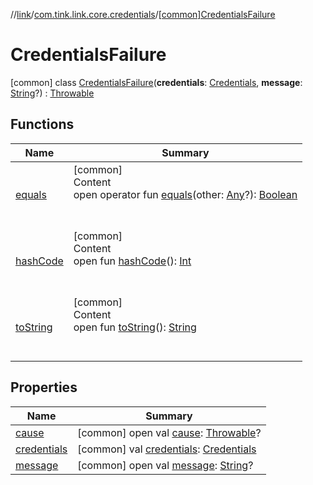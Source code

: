 //[link](../../index.md)/[com.tink.link.core.credentials](../index.md)/[[common]CredentialsFailure](index.md)



# CredentialsFailure  
 [common] class [CredentialsFailure](index.md)(**credentials**: [Credentials](../../com.tink.model.credentials/[common]-credentials/index.md), **message**: [String](https://kotlinlang.org/api/latest/jvm/stdlib/kotlin/-string/index.html)?) : [Throwable](https://kotlinlang.org/api/latest/jvm/stdlib/kotlin/-throwable/index.html)   


## Functions  
  
|  Name|  Summary| 
|---|---|
| <a name="kotlin/Any/equals/#kotlin.Any?/PointingToDeclaration/"></a>[equals](../../com.tink.service.user/[common]-user-profile-service-impl/index.md#%5Bkotlin%2FAny%2Fequals%2F%23kotlin.Any%3F%2FPointingToDeclaration%2F%5D%2FFunctions%2F1135467963)| <a name="kotlin/Any/equals/#kotlin.Any?/PointingToDeclaration/"></a>[common]  <br>Content  <br>open operator fun [equals](../../com.tink.service.user/[common]-user-profile-service-impl/index.md#%5Bkotlin%2FAny%2Fequals%2F%23kotlin.Any%3F%2FPointingToDeclaration%2F%5D%2FFunctions%2F1135467963)(other: [Any](https://kotlinlang.org/api/latest/jvm/stdlib/kotlin/-any/index.html)?): [Boolean](https://kotlinlang.org/api/latest/jvm/stdlib/kotlin/-boolean/index.html)  <br><br><br>
| <a name="kotlin/Any/hashCode/#/PointingToDeclaration/"></a>[hashCode](../../com.tink.service.user/[common]-user-profile-service-impl/index.md#%5Bkotlin%2FAny%2FhashCode%2F%23%2FPointingToDeclaration%2F%5D%2FFunctions%2F1135467963)| <a name="kotlin/Any/hashCode/#/PointingToDeclaration/"></a>[common]  <br>Content  <br>open fun [hashCode](../../com.tink.service.user/[common]-user-profile-service-impl/index.md#%5Bkotlin%2FAny%2FhashCode%2F%23%2FPointingToDeclaration%2F%5D%2FFunctions%2F1135467963)(): [Int](https://kotlinlang.org/api/latest/jvm/stdlib/kotlin/-int/index.html)  <br><br><br>
| <a name="kotlin/Any/toString/#/PointingToDeclaration/"></a>[toString](../../com.tink.service.user/[common]-user-profile-service-impl/index.md#%5Bkotlin%2FAny%2FtoString%2F%23%2FPointingToDeclaration%2F%5D%2FFunctions%2F1135467963)| <a name="kotlin/Any/toString/#/PointingToDeclaration/"></a>[common]  <br>Content  <br>open fun [toString](../../com.tink.service.user/[common]-user-profile-service-impl/index.md#%5Bkotlin%2FAny%2FtoString%2F%23%2FPointingToDeclaration%2F%5D%2FFunctions%2F1135467963)(): [String](https://kotlinlang.org/api/latest/jvm/stdlib/kotlin/-string/index.html)  <br><br><br>


## Properties  
  
|  Name|  Summary| 
|---|---|
| <a name="com.tink.link.core.credentials/CredentialsFailure/cause/#/PointingToDeclaration/"></a>[cause](index.md#%5Bcom.tink.link.core.credentials%2FCredentialsFailure%2Fcause%2F%23%2FPointingToDeclaration%2F%5D%2FProperties%2F1135467963)| <a name="com.tink.link.core.credentials/CredentialsFailure/cause/#/PointingToDeclaration/"></a> [common] open val [cause](index.md#%5Bcom.tink.link.core.credentials%2FCredentialsFailure%2Fcause%2F%23%2FPointingToDeclaration%2F%5D%2FProperties%2F1135467963): [Throwable](https://kotlinlang.org/api/latest/jvm/stdlib/kotlin/-throwable/index.html)?   <br>
| <a name="com.tink.link.core.credentials/CredentialsFailure/credentials/#/PointingToDeclaration/"></a>[credentials](credentials.md)| <a name="com.tink.link.core.credentials/CredentialsFailure/credentials/#/PointingToDeclaration/"></a> [common] val [credentials](credentials.md): [Credentials](../../com.tink.model.credentials/[common]-credentials/index.md)   <br>
| <a name="com.tink.link.core.credentials/CredentialsFailure/message/#/PointingToDeclaration/"></a>[message](index.md#%5Bcom.tink.link.core.credentials%2FCredentialsFailure%2Fmessage%2F%23%2FPointingToDeclaration%2F%5D%2FProperties%2F1135467963)| <a name="com.tink.link.core.credentials/CredentialsFailure/message/#/PointingToDeclaration/"></a> [common] open val [message](index.md#%5Bcom.tink.link.core.credentials%2FCredentialsFailure%2Fmessage%2F%23%2FPointingToDeclaration%2F%5D%2FProperties%2F1135467963): [String](https://kotlinlang.org/api/latest/jvm/stdlib/kotlin/-string/index.html)?   <br>

